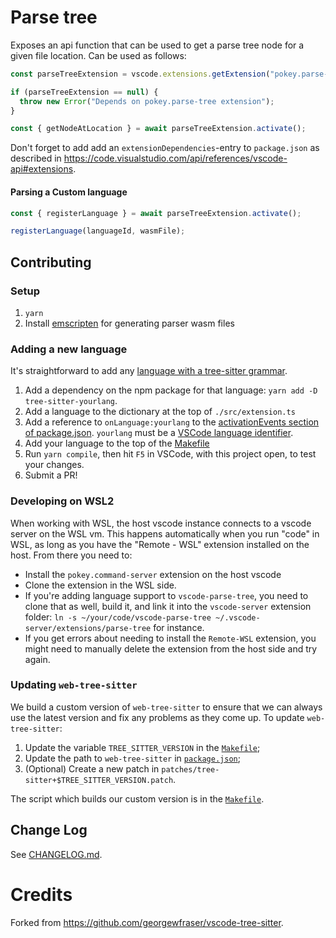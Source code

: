 # Parse tree

Exposes an api function that can be used to get a parse tree node for a given
file location. Can be used as follows:

```ts
const parseTreeExtension = vscode.extensions.getExtension("pokey.parse-tree");

if (parseTreeExtension == null) {
  throw new Error("Depends on pokey.parse-tree extension");
}

const { getNodeAtLocation } = await parseTreeExtension.activate();
```

Don't forget to add add an `extensionDependencies`-entry to `package.json` as
described in
https://code.visualstudio.com/api/references/vscode-api#extensions.

#### Parsing a Custom language

```ts
const { registerLanguage } = await parseTreeExtension.activate();

registerLanguage(languageId, wasmFile);
```

## Contributing

### Setup

1. `yarn`
2. Install [emscripten](https://emscripten.org/docs/getting_started/downloads.html) for generating parser wasm files

### Adding a new language

It's straightforward to add any [language with a tree-sitter grammar](https://tree-sitter.github.io/tree-sitter/).

1. Add a dependency on the npm package for that language: `yarn add -D tree-sitter-yourlang`.
2. Add a language to the dictionary at the top of `./src/extension.ts`
3. Add a reference to `onLanguage:yourlang` to the [activationEvents section of package.json](package.json). `yourlang` must be a [VSCode language identifier](https://code.visualstudio.com/docs/languages/identifiers).
4. Add your language to the top of the [Makefile](Makefile)
5. Run `yarn compile`, then hit `F5` in VSCode, with this project open, to test your changes.
6. Submit a PR!

### Developing on WSL2

When working with WSL, the host vscode instance connects to a vscode server on the WSL vm. This happens automatically when you run "code" in WSL, as long as you have the "Remote - WSL" extension installed on the host. From there you need to:

- Install the `pokey.command-server` extension on the host vscode
- Clone the extension in the WSL side.
- If you're adding language support to `vscode-parse-tree`, you need to clone that as well, build it, and link it into the `vscode-server` extension folder: `ln -s ~/your/code/vscode-parse-tree ~/.vscode-server/extensions/parse-tree` for instance.
- If you get errors about needing to install the `Remote-WSL` extension, you might need to manually delete the extension from the host side and try again.

### Updating `web-tree-sitter`

We build a custom version of `web-tree-sitter` to ensure that we can always use the latest version and fix any problems as they come up.
To update `web-tree-sitter`:

  1. Update the variable `TREE_SITTER_VERSION` in the [`Makefile`](Makefile#L8);
  2. Update the path to `web-tree-sitter` in [`package.json`](package.json#103);
  3. (Optional) Create a new patch in `patches/tree-sitter+$TREE_SITTER_VERSION.patch`.

The script which builds our custom version is in the [`Makefile`](Makefile#L37-63).

## Change Log

See [CHANGELOG.md](CHANGELOG.md).

# Credits

Forked from https://github.com/georgewfraser/vscode-tree-sitter.
